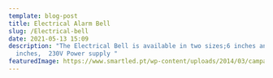 ```yaml
---
template: blog-post
title: Electrical Alarm Bell
slug: /Electrical-bell
date: 2021-05-13 15:09
description: "The Electrical Bell is available in two sizes;6 inches and 9
  inches,  230V Power supply "
featuredImage: https://www.smartled.pt/wp-content/uploads/2014/03/campainha-industrial.jpg
---
```

